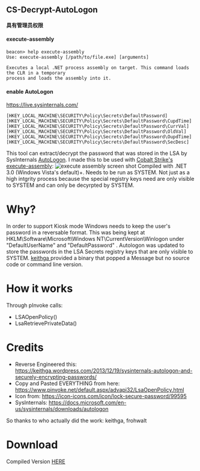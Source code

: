 ## CS-Decrypt-AutoLogon

**具有管理员权限**

#### execute-assembly
```
beacon> help execute-assembly
Use: execute-assembly [/path/to/file.exe] [arguments]

Executes a local .NET process assembly on target. This command loads the CLR in a temporary
process and loads the assembly into it.
```
#### enable AutoLogon

https://live.sysinternals.com/


```
[HKEY_LOCAL_MACHINE\SECURITY\Policy\Secrets\DefaultPassword]
[HKEY_LOCAL_MACHINE\SECURITY\Policy\Secrets\DefaultPassword\CupdTime]
[HKEY_LOCAL_MACHINE\SECURITY\Policy\Secrets\DefaultPassword\CurrVal]
[HKEY_LOCAL_MACHINE\SECURITY\Policy\Secrets\DefaultPassword\OldVal]
[HKEY_LOCAL_MACHINE\SECURITY\Policy\Secrets\DefaultPassword\OupdTime]
[HKEY_LOCAL_MACHINE\SECURITY\Policy\Secrets\DefaultPassword\SecDesc]
```

This tool can extract/decrypt the password that was stored in the LSA by SysInternals [AutoLogon](https://docs.microsoft.com/en-us/sysinternals/downloads/autologon). I made this to be used with [Cobalt Strike's execute-assembly](https://blog.cobaltstrike.com/2018/04/09/cobalt-strike-3-11-the-snake-that-eats-its-tail/):
![execute assembly screen shot](https://github.com/securesean/DecryptAutoLogon/blob/main/DecryptAutoLogon/exe-assm.jpg)
Compiled with .NET 3.0 (Windows Vista's default)+. Needs to be run as SYSTEM. Not just as a high intgrity process because the special registry keys need are only visible to SYSTEM and can only be decyrpted by SYSTEM. 

# Why?
In order to support Kiosk mode Windows needs to keep the user's password in a reversable format. This was being kept at HKLM\Software\Microsoft\Windows NT\CurrentVersion\Winlogon under "DefaultUserName" and "DefaultPassword" . Autologon was updated to store the passwords in the LSA Secrets registry keys that are only visible to SYSTEM. [keithga ](https://keithga.wordpress.com/2013/12/19/sysinternals-autologon-and-securely-encrypting-passwords/) provided a binary that popped a Message but no source code or command line version.

# How it works
Through pInvoke calls: 
* LSAOpenPolicy()
* LsaRetrievePrivateData()

# Credits
* Reverse Engineered this: https://keithga.wordpress.com/2013/12/19/sysinternals-autologon-and-securely-encrypting-passwords/
* Copy and Pasted EVERYTHING from here: https://www.pinvoke.net/default.aspx/advapi32/LsaOpenPolicy.html
* Icon from: https://icon-icons.com/icon/lock-secure-password/99595
* SysInternals: https://docs.microsoft.com/en-us/sysinternals/downloads/autologon

So thanks to who actually did the work: keithga, frohwalt

# Download
Compiled Version [HERE](https://github.com/securesean/DecryptAutoLogon/blob/main/DecryptAutoLogon/bin/Release/DecryptAutoLogon.exe)
